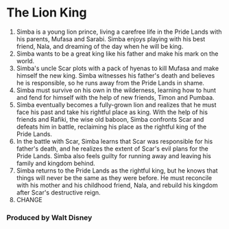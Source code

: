 # The Lion King 

1. Simba is a young lion prince, living a carefree life in the Pride Lands with his parents, Mufasa and Sarabi. Simba enjoys playing with his best friend, Nala, and dreaming of the day when he will be king.
2. Simba wants to be a great king like his father and make his mark on the world.
3. Simba's uncle Scar plots with a pack of hyenas to kill Mufasa and make himself the new king. Simba witnesses his father's death and believes he is responsible, so he runs away from the Pride Lands in shame.
4. Simba must survive on his own in the wilderness, learning how to hunt and fend for himself with the help of new friends, Timon and Pumbaa.
5. Simba eventually becomes a fully-grown lion and realizes that he must face his past and take his rightful place as king. With the help of his friends and Rafiki, the wise old baboon, Simba confronts Scar and defeats him in battle, reclaiming his place as the rightful king of the Pride Lands.
6. In the battle with Scar, Simba learns that Scar was responsible for his father's death, and he realizes the extent of Scar's evil plans for the Pride Lands. Simba also feels guilty for running away and leaving his family and kingdom behind.
7. Simba returns to the Pride Lands as the rightful king, but he knows that things will never be the same as they were before. He must reconcile with his mother and his childhood friend, Nala, and rebuild his kingdom after Scar's destructive reign.
8. CHANGE

### Produced by Walt Disney